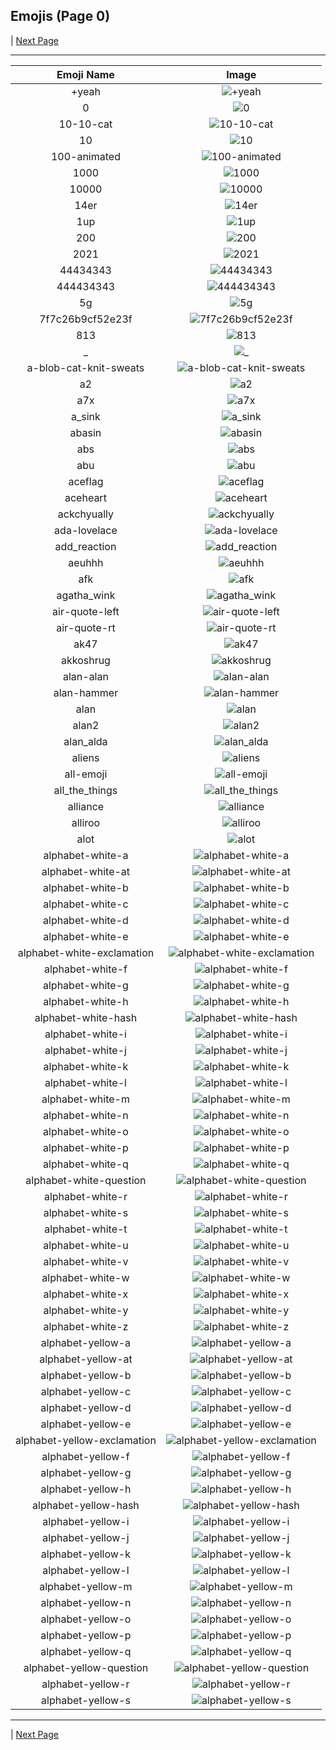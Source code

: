 
## Emojis (Page 0)


  | [Next Page](/docs/denverdevs/page-a-0001.md)

<hr />

|Emoji Name|Image|
| :-: | :-: |
|+yeah| ![+yeah](/emojis/denverdevs/+yeah.png)|
|0| ![0](/emojis/denverdevs/0.png)|
|10-10-cat| ![10-10-cat](/emojis/denverdevs/10-10-cat.png)|
|10| ![10](/emojis/denverdevs/10.png)|
|100-animated| ![100-animated](/emojis/denverdevs/100-animated.gif)|
|1000| ![1000](/emojis/denverdevs/1000.jpg)|
|10000| ![10000](/emojis/denverdevs/10000.png)|
|14er| ![14er](/emojis/denverdevs/14er.png)|
|1up| ![1up](/emojis/denverdevs/1up.png)|
|200| ![200](/emojis/denverdevs/200.png)|
|2021| ![2021](/emojis/denverdevs/2021.png)|
|44434343| ![44434343](/emojis/denverdevs/44434343.gif)|
|444434343| ![444434343](/emojis/denverdevs/444434343.gif)|
|5g| ![5g](/emojis/denverdevs/5g.jpg)|
|7f7c26b9cf52e23f| ![7f7c26b9cf52e23f](/emojis/denverdevs/7f7c26b9cf52e23f.png)|
|813| ![813](/emojis/denverdevs/813.png)|
|_| ![_](/emojis/denverdevs/_.png)|
|a-blob-cat-knit-sweats| ![a-blob-cat-knit-sweats](/emojis/denverdevs/a-blob-cat-knit-sweats.gif)|
|a2| ![a2](/emojis/denverdevs/a2.png)|
|a7x| ![a7x](/emojis/denverdevs/a7x.png)|
|a_sink| ![a_sink](/emojis/denverdevs/a_sink.png)|
|abasin| ![abasin](/emojis/denverdevs/abasin.png)|
|abs| ![abs](/emojis/denverdevs/abs.png)|
|abu| ![abu](/emojis/denverdevs/abu.png)|
|aceflag| ![aceflag](/emojis/denverdevs/aceflag.png)|
|aceheart| ![aceheart](/emojis/denverdevs/aceheart.png)|
|ackchyually| ![ackchyually](/emojis/denverdevs/ackchyually.png)|
|ada-lovelace| ![ada-lovelace](/emojis/denverdevs/ada-lovelace.gif)|
|add_reaction| ![add_reaction](/emojis/denverdevs/add_reaction.png)|
|aeuhhh| ![aeuhhh](/emojis/denverdevs/aeuhhh.png)|
|afk| ![afk](/emojis/denverdevs/afk.png)|
|agatha_wink| ![agatha_wink](/emojis/denverdevs/agatha_wink.gif)|
|air-quote-left| ![air-quote-left](/emojis/denverdevs/air-quote-left.gif)|
|air-quote-rt| ![air-quote-rt](/emojis/denverdevs/air-quote-rt.gif)|
|ak47| ![ak47](/emojis/denverdevs/ak47.png)|
|akkoshrug| ![akkoshrug](/emojis/denverdevs/akkoshrug.png)|
|alan-alan| ![alan-alan](/emojis/denverdevs/alan-alan.gif)|
|alan-hammer| ![alan-hammer](/emojis/denverdevs/alan-hammer.png)|
|alan| ![alan](/emojis/denverdevs/alan.png)|
|alan2| ![alan2](/emojis/denverdevs/alan2.png)|
|alan_alda| ![alan_alda](/emojis/denverdevs/alan_alda.gif)|
|aliens| ![aliens](/emojis/denverdevs/aliens.jpg)|
|all-emoji| ![all-emoji](/emojis/denverdevs/all-emoji.png)|
|all_the_things| ![all_the_things](/emojis/denverdevs/all_the_things.png)|
|alliance| ![alliance](/emojis/denverdevs/alliance.png)|
|alliroo| ![alliroo](/emojis/denverdevs/alliroo.gif)|
|alot| ![alot](/emojis/denverdevs/alot.png)|
|alphabet-white-a| ![alphabet-white-a](/emojis/denverdevs/alphabet-white-a.png)|
|alphabet-white-at| ![alphabet-white-at](/emojis/denverdevs/alphabet-white-at.png)|
|alphabet-white-b| ![alphabet-white-b](/emojis/denverdevs/alphabet-white-b.png)|
|alphabet-white-c| ![alphabet-white-c](/emojis/denverdevs/alphabet-white-c.png)|
|alphabet-white-d| ![alphabet-white-d](/emojis/denverdevs/alphabet-white-d.png)|
|alphabet-white-e| ![alphabet-white-e](/emojis/denverdevs/alphabet-white-e.png)|
|alphabet-white-exclamation| ![alphabet-white-exclamation](/emojis/denverdevs/alphabet-white-exclamation.png)|
|alphabet-white-f| ![alphabet-white-f](/emojis/denverdevs/alphabet-white-f.png)|
|alphabet-white-g| ![alphabet-white-g](/emojis/denverdevs/alphabet-white-g.png)|
|alphabet-white-h| ![alphabet-white-h](/emojis/denverdevs/alphabet-white-h.png)|
|alphabet-white-hash| ![alphabet-white-hash](/emojis/denverdevs/alphabet-white-hash.png)|
|alphabet-white-i| ![alphabet-white-i](/emojis/denverdevs/alphabet-white-i.png)|
|alphabet-white-j| ![alphabet-white-j](/emojis/denverdevs/alphabet-white-j.png)|
|alphabet-white-k| ![alphabet-white-k](/emojis/denverdevs/alphabet-white-k.png)|
|alphabet-white-l| ![alphabet-white-l](/emojis/denverdevs/alphabet-white-l.png)|
|alphabet-white-m| ![alphabet-white-m](/emojis/denverdevs/alphabet-white-m.png)|
|alphabet-white-n| ![alphabet-white-n](/emojis/denverdevs/alphabet-white-n.png)|
|alphabet-white-o| ![alphabet-white-o](/emojis/denverdevs/alphabet-white-o.png)|
|alphabet-white-p| ![alphabet-white-p](/emojis/denverdevs/alphabet-white-p.png)|
|alphabet-white-q| ![alphabet-white-q](/emojis/denverdevs/alphabet-white-q.png)|
|alphabet-white-question| ![alphabet-white-question](/emojis/denverdevs/alphabet-white-question.png)|
|alphabet-white-r| ![alphabet-white-r](/emojis/denverdevs/alphabet-white-r.png)|
|alphabet-white-s| ![alphabet-white-s](/emojis/denverdevs/alphabet-white-s.png)|
|alphabet-white-t| ![alphabet-white-t](/emojis/denverdevs/alphabet-white-t.png)|
|alphabet-white-u| ![alphabet-white-u](/emojis/denverdevs/alphabet-white-u.png)|
|alphabet-white-v| ![alphabet-white-v](/emojis/denverdevs/alphabet-white-v.png)|
|alphabet-white-w| ![alphabet-white-w](/emojis/denverdevs/alphabet-white-w.png)|
|alphabet-white-x| ![alphabet-white-x](/emojis/denverdevs/alphabet-white-x.png)|
|alphabet-white-y| ![alphabet-white-y](/emojis/denverdevs/alphabet-white-y.png)|
|alphabet-white-z| ![alphabet-white-z](/emojis/denverdevs/alphabet-white-z.png)|
|alphabet-yellow-a| ![alphabet-yellow-a](/emojis/denverdevs/alphabet-yellow-a.png)|
|alphabet-yellow-at| ![alphabet-yellow-at](/emojis/denverdevs/alphabet-yellow-at.png)|
|alphabet-yellow-b| ![alphabet-yellow-b](/emojis/denverdevs/alphabet-yellow-b.png)|
|alphabet-yellow-c| ![alphabet-yellow-c](/emojis/denverdevs/alphabet-yellow-c.png)|
|alphabet-yellow-d| ![alphabet-yellow-d](/emojis/denverdevs/alphabet-yellow-d.png)|
|alphabet-yellow-e| ![alphabet-yellow-e](/emojis/denverdevs/alphabet-yellow-e.png)|
|alphabet-yellow-exclamation| ![alphabet-yellow-exclamation](/emojis/denverdevs/alphabet-yellow-exclamation.png)|
|alphabet-yellow-f| ![alphabet-yellow-f](/emojis/denverdevs/alphabet-yellow-f.png)|
|alphabet-yellow-g| ![alphabet-yellow-g](/emojis/denverdevs/alphabet-yellow-g.png)|
|alphabet-yellow-h| ![alphabet-yellow-h](/emojis/denverdevs/alphabet-yellow-h.png)|
|alphabet-yellow-hash| ![alphabet-yellow-hash](/emojis/denverdevs/alphabet-yellow-hash.png)|
|alphabet-yellow-i| ![alphabet-yellow-i](/emojis/denverdevs/alphabet-yellow-i.png)|
|alphabet-yellow-j| ![alphabet-yellow-j](/emojis/denverdevs/alphabet-yellow-j.png)|
|alphabet-yellow-k| ![alphabet-yellow-k](/emojis/denverdevs/alphabet-yellow-k.png)|
|alphabet-yellow-l| ![alphabet-yellow-l](/emojis/denverdevs/alphabet-yellow-l.png)|
|alphabet-yellow-m| ![alphabet-yellow-m](/emojis/denverdevs/alphabet-yellow-m.png)|
|alphabet-yellow-n| ![alphabet-yellow-n](/emojis/denverdevs/alphabet-yellow-n.png)|
|alphabet-yellow-o| ![alphabet-yellow-o](/emojis/denverdevs/alphabet-yellow-o.png)|
|alphabet-yellow-p| ![alphabet-yellow-p](/emojis/denverdevs/alphabet-yellow-p.png)|
|alphabet-yellow-q| ![alphabet-yellow-q](/emojis/denverdevs/alphabet-yellow-q.png)|
|alphabet-yellow-question| ![alphabet-yellow-question](/emojis/denverdevs/alphabet-yellow-question.png)|
|alphabet-yellow-r| ![alphabet-yellow-r](/emojis/denverdevs/alphabet-yellow-r.png)|
|alphabet-yellow-s| ![alphabet-yellow-s](/emojis/denverdevs/alphabet-yellow-s.png)|

<hr/>


  | [Next Page](/docs/denverdevs/page-a-0001.md)